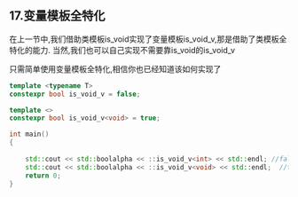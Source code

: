 ## 17.变量模板全特化

在上一节中,我们借助类模板is_void实现了变量模板is_void_v,那是借助了类模板全特化的能力.
当然,我们也可以自己实现不需要靠is_void的is_void_v 

只需简单使用变量模板全特化,相信你也已经知道该如何实现了

```CPP
template <typename T>
constexpr bool is_void_v = false;

template <>
constexpr bool is_void_v<void> = true;

int main()
{
	
	std::cout << std::boolalpha << ::is_void_v<int> << std::endl; //false
	std::cout << std::boolalpha << ::is_void_v<void> << std::endl;  //true
	return 0;
}
````
